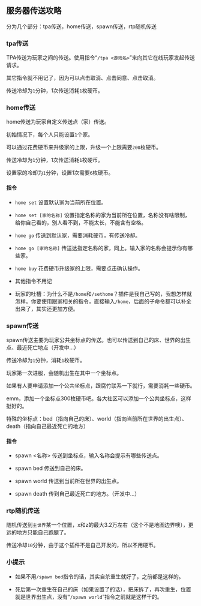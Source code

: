 
## 服务器传送攻略

分为几个部分：tpa传送，home传送，spawn传送，rtp随机传送

### tpa传送

TPA传送为玩家之间的传送。使用指令“`/tpa <游戏名>`”来向其它在线玩家发起传送请求。

其它指令就不用记了，因为可以点击取消、点击同意、点击取消。

传送冷却为`1`分钟，1次传送消耗`1`枚硬币。

### home传送

home传送为玩家自定义传送点（家）传送。

初始情况下，每个人只能设置`1`个家。

可以通过花费硬币来升级家的上限，升级一个上限需要`200`枚硬币。

传送冷却为`1`分钟，1次传送消耗`1`枚硬币。

设置家的冷却为`1`分钟，设置1次需要`6`枚硬币。

#### 指令

- `home set`    设置默认家为当前所在位置。

- `home set [家的名称]`     设置指定名称的家为当前所在位置，名称没有啥限制，给你自己看的，别人看不到，不能太长，不能含有空格。

- `home go`     传送到默认家，需要消耗硬币，有传送冷却。

- `home go [家的名称]`      传送达指定名称的家，同上。输入家的名称会提示你有哪些家。

- `home buy`        花费硬币升级家的上限，需要点击确认操作。

- 其他指令不用记

- 玩家的吐槽：为什么不是`/home`和`/sethome`？插件是我自己写的，我想怎样就怎样。你要使用跟家相关的指令，直接输入`/home`，后面的子命令都可以补全出来了，其实还更加方便。

### spawn传送

spawn传送主要为玩家公共坐标点的传送。也可以传送到自己的床、世界的出生点、最近死亡地点（开发中...）

传送冷却为`1`分钟，消耗`1`枚硬币。

玩家第一次进服，会随机出生在其中一个坐标点。

如果有人要申请添加一个公共坐标点，跟腐竹联系一下就行，需要消耗一些硬币。

emm，添加一个坐标点300枚硬币吧。各大社区可以添加一个公共坐标点，这样挺好的。

特殊的坐标点：bed（指向自己的床）、world（指向当前所在世界的出生点）、death（指向自己最近死亡的地方）

#### 指令
- spawn <名称>      传送到坐标点，输入名称会提示有哪些传送点。

- spawn bed         传送到自己的床。

- spawn world       传送到当前所在世界的出生点。

- spawn death       传到自己最近死亡的地方。（开发中...）

### rtp随机传送

随机传送到`主世界`某一个位置，x和z的最大3.2万左右（这个不是地图边界噢），更远的地方只能自己跑腿了。

传送冷却`10`分钟，由于这个插件不是自己开发的，所以不用硬币。

### 小提示

- 如果不用`/spawn bed`指令的话，其实自杀重生就好了，之前都是这样的。

- 死后第一次重生在自己的床（如果设置了的话），把床拆了，再次重生，位置就是世界出生点，没有“`/spawn world`”指令之前就是这样干的。